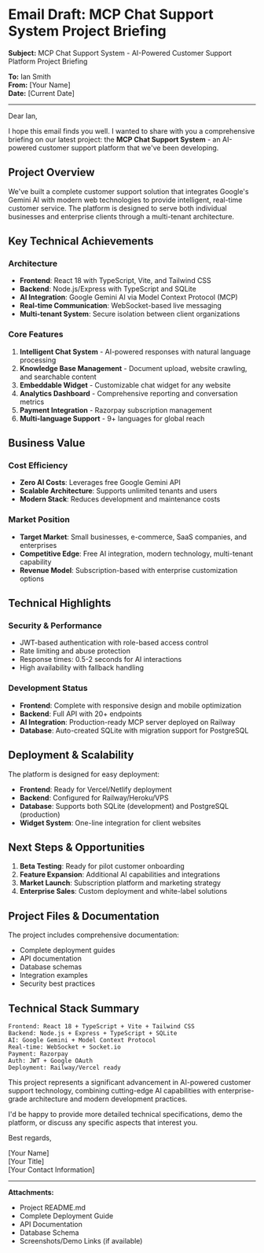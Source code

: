 # Email Draft: MCP Chat Support System Project Briefing

**Subject:** MCP Chat Support System - AI-Powered Customer Support Platform Project Briefing

**To:** Ian Smith  
**From:** [Your Name]  
**Date:** [Current Date]

---

Dear Ian,

I hope this email finds you well. I wanted to share with you a comprehensive briefing on our latest project: the **MCP Chat Support System** - an AI-powered customer support platform that we've been developing.

## Project Overview

We've built a complete customer support solution that integrates Google's Gemini AI with modern web technologies to provide intelligent, real-time customer service. The platform is designed to serve both individual businesses and enterprise clients through a multi-tenant architecture.

## Key Technical Achievements

### Architecture
- **Frontend**: React 18 with TypeScript, Vite, and Tailwind CSS
- **Backend**: Node.js/Express with TypeScript and SQLite
- **AI Integration**: Google Gemini AI via Model Context Protocol (MCP)
- **Real-time Communication**: WebSocket-based live messaging
- **Multi-tenant System**: Secure isolation between client organizations

### Core Features
1. **Intelligent Chat System** - AI-powered responses with natural language processing
2. **Knowledge Base Management** - Document upload, website crawling, and searchable content
3. **Embeddable Widget** - Customizable chat widget for any website
4. **Analytics Dashboard** - Comprehensive reporting and conversation metrics
5. **Payment Integration** - Razorpay subscription management
6. **Multi-language Support** - 9+ languages for global reach

## Business Value

### Cost Efficiency
- **Zero AI Costs**: Leverages free Google Gemini API
- **Scalable Architecture**: Supports unlimited tenants and users
- **Modern Stack**: Reduces development and maintenance costs

### Market Position
- **Target Market**: Small businesses, e-commerce, SaaS companies, and enterprises
- **Competitive Edge**: Free AI integration, modern technology, multi-tenant capability
- **Revenue Model**: Subscription-based with enterprise customization options

## Technical Highlights

### Security & Performance
- JWT-based authentication with role-based access control
- Rate limiting and abuse protection
- Response times: 0.5-2 seconds for AI interactions
- High availability with fallback handling

### Development Status
- **Frontend**: Complete with responsive design and mobile optimization
- **Backend**: Full API with 20+ endpoints
- **AI Integration**: Production-ready MCP server deployed on Railway
- **Database**: Auto-created SQLite with migration support for PostgreSQL

## Deployment & Scalability

The platform is designed for easy deployment:
- **Frontend**: Ready for Vercel/Netlify deployment
- **Backend**: Configured for Railway/Heroku/VPS
- **Database**: Supports both SQLite (development) and PostgreSQL (production)
- **Widget System**: One-line integration for client websites

## Next Steps & Opportunities

1. **Beta Testing**: Ready for pilot customer onboarding
2. **Feature Expansion**: Additional AI capabilities and integrations
3. **Market Launch**: Subscription platform and marketing strategy
4. **Enterprise Sales**: Custom deployment and white-label solutions

## Project Files & Documentation

The project includes comprehensive documentation:
- Complete deployment guides
- API documentation
- Database schemas
- Integration examples
- Security best practices

## Technical Stack Summary

```
Frontend: React 18 + TypeScript + Vite + Tailwind CSS
Backend: Node.js + Express + TypeScript + SQLite
AI: Google Gemini + Model Context Protocol
Real-time: WebSocket + Socket.io
Payment: Razorpay
Auth: JWT + Google OAuth
Deployment: Railway/Vercel ready
```

This project represents a significant advancement in AI-powered customer support technology, combining cutting-edge AI capabilities with enterprise-grade architecture and modern development practices.

I'd be happy to provide more detailed technical specifications, demo the platform, or discuss any specific aspects that interest you.

Best regards,

[Your Name]  
[Your Title]  
[Your Contact Information]

---

**Attachments:**
- Project README.md
- Complete Deployment Guide
- API Documentation
- Database Schema
- Screenshots/Demo Links (if available) 